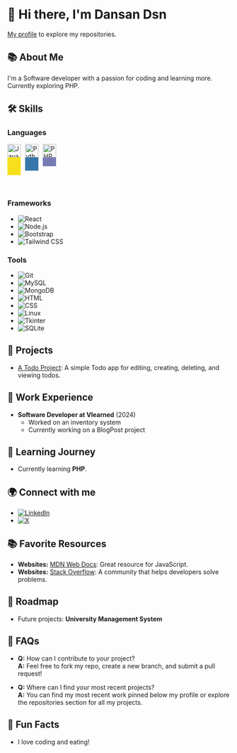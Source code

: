 # 👋 Hi there, I'm Dansan Dsn

[My profile](https://github.com/dansan-dsn?tab=repositories) to explore my repositories.

## 📚 About Me
I'm a Software developer with a passion for coding and learning more. Currently exploring PHP.

## 🛠️ Skills
### Languages
<div style="display: flex; align-items: flex-end;">
  <div style="height: 100px; width: 30px; margin-right: 10px;">
    <img src="https://img.shields.io/badge/JavaScript-F7DF1E?style=flat-square&logo=javascript&logoColor=black" alt="JavaScript" style="width: 30px;">
    <div style="height: 40%; background-color: #F7DF1E; width: 100%;"></div>
  </div>
  <div style="height: 100px; width: 30px; margin-right: 10px;">
    <img src="https://img.shields.io/badge/Python-3776AB?style=flat-square&logo=python&logoColor=white" alt="Python" style="width: 30px;">
    <div style="height: 30%; background-color: #3776AB; width: 100%;"></div>
  </div>
  <div style="height: 100px; width: 30px;">
    <img src="https://img.shields.io/badge/PHP-777BB4?style=flat-square&logo=php&logoColor=white" alt="PHP" style="width: 30px;">
    <div style="height: 20%; background-color: #777BB4; width: 100%;"></div>
  </div>
</div>

### Frameworks
- ![React](https://img.shields.io/badge/React-61DAFB?style=flat-square&logo=react&logoColor=black) 
- ![Node.js](https://img.shields.io/badge/Node.js-339933?style=flat-square&logo=nodedotjs&logoColor=white) 
- ![Bootstrap](https://img.shields.io/badge/Bootstrap-563D7C?style=flat-square&logo=bootstrap&logoColor=white) 
- ![Tailwind CSS](https://img.shields.io/badge/Tailwind%20CSS-06B6D4?style=flat-square&logo=tailwind-css&logoColor=white)

### Tools
- ![Git](https://img.shields.io/badge/Git-F05032?style=flat-square&logo=git&logoColor=white) 
- ![MySQL](https://img.shields.io/badge/MySQL-005C84?style=flat-square&logo=mysql&logoColor=white) 
- ![MongoDB](https://img.shields.io/badge/MongoDB-47A248?style=flat-square&logo=mongodb&logoColor=white) 
- ![HTML](https://img.shields.io/badge/HTML5-E34F26?style=flat-square&logo=html5&logoColor=white) 
- ![CSS](https://img.shields.io/badge/CSS3-1572B6?style=flat-square&logo=css3&logoColor=white) 
- ![Linux](https://img.shields.io/badge/Linux-FCC624?style=flat-square&logo=linux&logoColor=black) 
- ![Tkinter](https://img.shields.io/badge/Tkinter-008000?style=flat-square&logo=python&logoColor=white) 
- ![SQLite](https://img.shields.io/badge/SQLite-003B57?style=flat-square&logo=sqlite&logoColor=white)

## 🌟 Projects
- [A Todo Project](https://github.com/dansan-dsn/Node-Todo): A simple Todo app for editing, creating, deleting, and viewing todos.

## 💼 Work Experience
- **Software Developer at Vlearned** (2024)
  - Worked on an inventory system
  - Currently working on a BlogPost project

## 📖 Learning Journey
- Currently learning **PHP**.

## 🌍 Connect with me
- [![LinkedIn](https://img.shields.io/badge/LinkedIn-0A66C2?style=flat-square&logo=linkedin&logoColor=white)](https://www.linkedin.com/in/Dansan-d.s.n) 
- [![X](https://img.shields.io/badge/X-000000?style=flat-square&logo=x&logoColor=white)](https://x.com/dsn970)

## 📚 Favorite Resources
- **Websites:** [MDN Web Docs](https://developer.mozilla.org/en/): Great resource for JavaScript.
- **Websites:** [Stack Overflow](https://stackoverflow.com): A community that helps developers solve problems.

## 🚀 Roadmap
- Future projects: **University Management System**

## 💬 FAQs
- **Q:** How can I contribute to your project?  
  **A:** Feel free to fork my repo, create a new branch, and submit a pull request!
  
- **Q:** Where can I find your most recent projects?  
  **A:** You can find my most recent work pinned below my profile or explore the repositories section for all my projects.

## 🎉 Fun Facts
- I love coding and eating!
